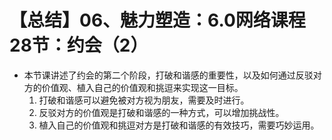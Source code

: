 # 【总结】06、魅力塑造：6.0网络课程28节：约会（2）

-   本节课讲述了约会的第二个阶段，打破和谐感的重要性，以及如何通过反驳对方的价值观、植入自己的价值观和挑逗来实现这一目标。
    1.  打破和谐感可以避免被对方视为朋友，需要及时进行。
    2.  反驳对方的价值观是打破和谐感的一种方式，可以增加挑战性。
    3.  植入自己的价值观和挑逗对方是打破和谐感的有效技巧，需要巧妙运用。